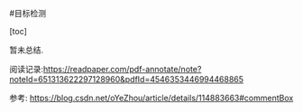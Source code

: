 #目标检测 

[toc]

暂未总结.

阅读记录:<https://readpaper.com/pdf-annotate/note?noteId=651313622297128960&pdfId=4546353446994468865>

参考: <https://blog.csdn.net/oYeZhou/article/details/114883663#commentBox>